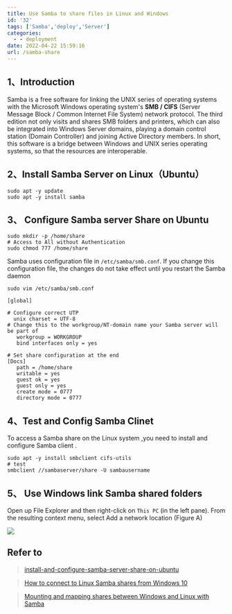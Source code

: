 ```yaml
---
title: Use Samba to share files in Linux and Windows
id: '32'
tags: ['Samba','deploy','Server']
categories:
  - - deployment
date: 2022-04-22 15:59:16
url: /samba-share
---
```


## 1、Introduction

Samba is a free software for linking the UNIX series of operating systems with the Microsoft Windows operating system's **SMB / CIFS** (Server Message Block / Common Internet File System) network protocol. The third edition not only visits and shares SMB folders and printers, which can also be integrated into Windows Server domains, playing a domain control station (Domain Controller) and joining Active Directory members. In short, this software is a bridge between Windows and UNIX series operating systems, so that the resources are interoperable.

## 2、Install Samba Server on Linux（Ubuntu）

```
sudo apt -y update
sudo apt -y install samba
```

## 3、 Configure Samba server Share on Ubuntu 



```
sudo mkdir -p /home/share
# Access to All without Authentication
sudo chmod 777 /home/share
```
Samba uses configuration file in `/etc/samba/smb.conf`. If you change this configuration file, the changes do not take effect until you restart the Samba daemon
```
sudo vim /etc/samba/smb.conf
```
```
[global]

# Configure correct UTP
  unix charset = UTF-8
# Change this to the workgroup/NT-domain name your Samba server will be part of
   workgroup = WORKGROUP
   bind interfaces only = yes

# Set share configuration at the end
[Docs]
   path = /home/share
   writable = yes
   guest ok = yes
   guest only = yes
   create mode = 0777
   directory mode = 0777
```
## 4、Test and Config Samba Clinet 

To access a Samba share on the Linux system ,you need to install and configure Samba client .
```
sudo apt -y install smbclient cifs-utils
# test 
smbclient //sambaserver/share -U sambausername
```
## 5、 Use Windows link Samba shared folders

Open up File Explorer and then right-click on `This PC` (in the left pane). From the resulting context menu, select Add a network location (Figure A)

![](https://1123213.aiur.site/samba4window.png)

## Refer to 

> [install-and-configure-samba-server-share-on-ubuntu](https://computingforgeeks.com/install-and-configure-samba-server-share-on-ubuntu/)

>[How to connect to Linux Samba shares from Windows 10](https://www.techrepublic.com/article/how-to-connect-to-linux-samba-shares-from-windows-10/)

>[Mounting and mapping shares between Windows and Linux with Samba](https://www.redhat.com/sysadmin/samba-windows-linux)